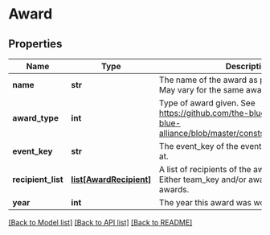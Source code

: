 # Award

## Properties
Name | Type | Description | Notes
------------ | ------------- | ------------- | -------------
**name** | **str** | The name of the award as provided by FIRST. May vary for the same award type. | 
**award_type** | **int** | Type of award given. See https://github.com/the-blue-alliance/the-blue-alliance/blob/master/consts/award_type.py#L6 | 
**event_key** | **str** | The event_key of the event the award was won at. | 
**recipient_list** | [**list[AwardRecipient]**](AwardRecipient.md) | A list of recipients of the award at the event. Either team_key and/or awardee for individual awards. | 
**year** | **int** | The year this award was won. | 

[[Back to Model list]](../README.md#documentation-for-models) [[Back to API list]](../README.md#documentation-for-api-endpoints) [[Back to README]](../README.md)


